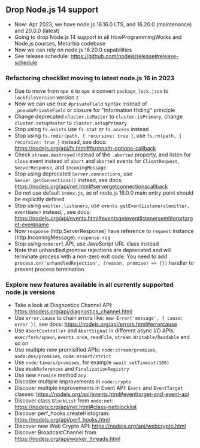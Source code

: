 ## Drop Node.js 14 support

- Now: Apr 2023, we have node.js 18.16.0 LTS, and 16.20.0 (maintenance) and 20.0.0 (latest)
- Going to drop Node.js 14 support in all HowProgrammingWorks and Node.js courses, Metarhia codebase
- Now we can rely on node.js 16.20.0 capabilities
- See release schedule: https://github.com/nodejs/release#release-schedule

### Refactoring checklist moving to latest node.js 16 in 2023

- Due to move from `npm 6` to `npm 8` convert `package_lock.json` to `lockfileVersion` version `2`
- Now we can use true `#privateField` syntax instead of `_pseudoPrivateField` or closure for "Information Hiding" principle
- Change deprecated `cluster.isMaster` to `cluster.isPrimary`, change `cluster.setupMaster` to `cluster.setupPrimary`
- Stop using `fs.exists` use `fs.stat` or `fs.access` instead
- Stop using `fs.rmdir(path, { recursive: true }`, use `fs.rm(path, { recursive: true }` instead, see docs: https://nodejs.org/api/fs.html#fsrmpath-options-callback
- Check `stream.destroyed` instead of the `.aborted` property, and listen for `close` event instead of `abort` and `aborted` events for `ClientRequest`, `ServerResponse`, and `IncomingMessage`
- Stop using deprecated `Server.connections`, use `Server.getConnections()` instead, see docs: https://nodejs.org/api/net.html#servergetconnectionscallback
- Do not use default `index.js`, as of node.js 16.0.0 main entry point should be explicitly defined
- Stop using `emitter.listeners`, use `events.getEventListeners(emitter, eventName)` instead, , see docs: https://nodejs.org/api/events.html#eventsgeteventlistenersemitterortarget-eventname
- Now `response` (http.ServerResponse) have reference to `request` instance (http.IncomingMessage): `response.req`
- Stop using `node:url` API, use JavaScript URL class instead
- Note that unhandled promise rejections are deprecated and will terminate process with a non-zero exit code. You need to add `process.on('unhandledRejection', (reason, promise) => {})` handler to prevent process termination

### Explore new features available in all currently supported node.js versions

- Take a look at Diagnostics Channel API: https://nodejs.org/api/diagnostics_channel.html
- Use `error.cause` to chain errors like: `new Error('message', { cause: error })`, see docs: https://nodejs.org/api/errors.html#errorcause
- Use `AbortController` and `AbortSignal` in different async I/O APIs: `exec/fork/spawn`, `events.once`, `readFile`, `stream.Writable/Readable` and so on
- Use multiple new promisified APIs: `node:stream/promises`, `node:dns/promises`, `node:assert/strict`
- Use `node:timers/promises`, for example `await setTimeout(100)`
- Use `WeakReferences` and `FinalizationRegistry`
- Use new `Promise` method `any`
- Discoder multiple improvements in `node:crypto`
- Discover multiple improvements in Event API: `Event` and `EventTarget` classes: https://nodejs.org/api/events.html#eventtarget-and-event-api
- Discover class `BlockList` from `node:net`: https://nodejs.org/api/net.html#class-netblocklist
- Discover perf_hooks.createHistogram: https://nodejs.org/api/perf_hooks.html
- Discover new Web Crypto API: https://nodejs.org/api/webcrypto.html
- Discover BroadcastChannel from https://nodejs.org/api/worker_threads.html
